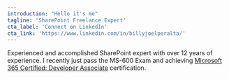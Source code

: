 ```yaml
---
introduction: "Hello it's me"
tagline: 'SharePoint Freelance Expert'
cta_label: 'Connect on LinkedIn'
cta_link: 'https://www.linkedin.com/in/billyjoelperalta/'
---
```


Experienced and accomplished SharePoint expert with over 12 years of experience. I recently just pass the MS-600 Exam and achieving [Microsoft 365 Certified: Developer Associate](https://www.youracclaim.com/badges/c9185421-b79e-4a15-bc07-2caa861a2861/public_url) certification.
